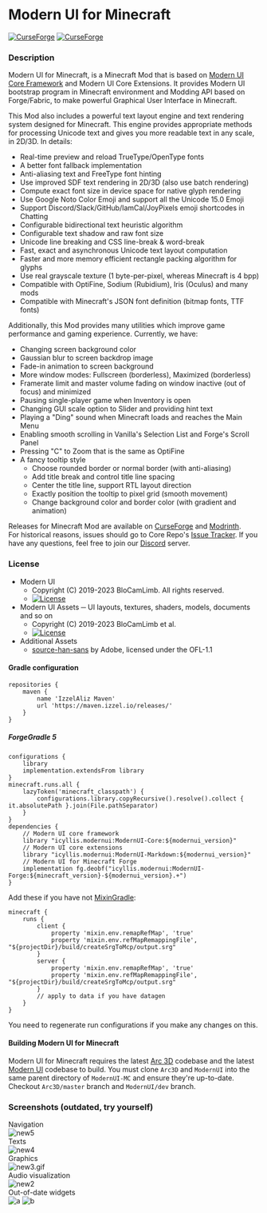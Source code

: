 # Modern UI for Minecraft
[![CurseForge](http://cf.way2muchnoise.eu/full_352491_downloads.svg)](https://www.curseforge.com/minecraft/mc-mods/modern-ui)
[![CurseForge](http://cf.way2muchnoise.eu/versions/For%20Minecraft_352491_all.svg)](https://www.curseforge.com/minecraft/mc-mods/modern-ui)
### Description
Modern UI for Minecraft, is a Minecraft Mod that is based on [Modern UI Core Framework](https://github.com/BloCamLimb/ModernUI) and Modern UI Core Extensions.
It provides Modern UI bootstrap program in Minecraft environment and Modding API based on Forge/Fabric, 
to make powerful Graphical User Interface in Minecraft.

This Mod also includes a powerful text layout engine and text rendering system designed for Minecraft.
This engine provides appropriate methods for processing Unicode text and gives you more readable text in any scale, in 2D/3D. In details:
* Real-time preview and reload TrueType/OpenType fonts
* A better font fallback implementation
* Anti-aliasing text and FreeType font hinting
* Use improved SDF text rendering in 2D/3D (also use batch rendering)
* Compute exact font size in device space for native glyph rendering
* Use Google Noto Color Emoji and support all the Unicode 15.0 Emoji
* Support Discord/Slack/GitHub/IamCal/JoyPixels emoji shortcodes in Chatting
* Configurable bidirectional text heuristic algorithm
* Configurable text shadow and raw font size
* Unicode line breaking and CSS line-break & word-break
* Fast, exact and asynchronous Unicode text layout computation
* Faster and more memory efficient rectangle packing algorithm for glyphs
* Use real grayscale texture (1 byte-per-pixel, whereas Minecraft is 4 bpp)
* Compatible with OptiFine, Sodium (Rubidium), Iris (Oculus) and many mods
* Compatible with Minecraft's JSON font definition (bitmap fonts, TTF fonts)

Additionally, this Mod provides many utilities which improve game performance and gaming experience. Currently, we have:
* Changing screen background color
* Gaussian blur to screen backdrop image
* Fade-in animation to screen background
* More window modes: Fullscreen (borderless), Maximized (borderless)
* Framerate limit and master volume fading on window inactive (out of focus) and minimized
* Pausing single-player game when Inventory is open
* Changing GUI scale option to Slider and providing hint text
* Playing a "Ding" sound when Minecraft loads and reaches the Main Menu
* Enabling smooth scrolling in Vanilla's Selection List and Forge's Scroll Panel
* Pressing "C" to Zoom that is the same as OptiFine
* A fancy tooltip style
  + Choose rounded border or normal border (with anti-aliasing)
  + Add title break and control title line spacing
  + Center the title line, support RTL layout direction
  + Exactly position the tooltip to pixel grid (smooth movement)
  + Change background color and border color (with gradient and animation)

Releases for Minecraft Mod are available on [CurseForge](https://www.curseforge.com/minecraft/mc-mods/modern-ui) and
[Modrinth](https://modrinth.com/mod/modern-ui).  
For historical reasons, issues should go to Core Repo's [Issue Tracker](https://github.com/BloCamLimb/ModernUI/issues). 
If you have any questions, feel free to join our [Discord](https://discord.gg/kmyGKt2) server.
### License
* Modern UI
  - Copyright (C) 2019-2023 BloCamLimb. All rights reserved.
  - [![License](https://img.shields.io/badge/License-LGPL--3.0--or--later-blue.svg?style=flat-square)](https://www.gnu.org/licenses/lgpl-3.0.en.html)
* Modern UI Assets ─ UI layouts, textures, shaders, models, documents and so on
  - Copyright (C) 2019-2023 BloCamLimb et al.
  - [![License](https://img.shields.io/badge/License-CC%20BY--NC--SA%204.0-yellow.svg?style=flat-square)](https://creativecommons.org/licenses/by-nc-sa/4.0/)
* Additional Assets
  - [source-han-sans](https://github.com/adobe-fonts/source-han-sans) by Adobe, licensed under the OFL-1.1

#### Gradle configuration
```
repositories {
    maven {
        name 'IzzelAliz Maven'
        url 'https://maven.izzel.io/releases/'
    }
}
```
##### ForgeGradle 5
```
configurations {
    library
    implementation.extendsFrom library
}
minecraft.runs.all {
    lazyToken('minecraft_classpath') {
        configurations.library.copyRecursive().resolve().collect { it.absolutePath }.join(File.pathSeparator)
    }
}
dependencies {
    // Modern UI core framework
    library "icyllis.modernui:ModernUI-Core:${modernui_version}"
    // Modern UI core extensions
    library "icyllis.modernui:ModernUI-Markdown:${modernui_version}"
    // Modern UI for Minecraft Forge
    implementation fg.deobf("icyllis.modernui:ModernUI-Forge:${minecraft_version}-${modernui_version}.+")
}
```
Add these if you have not [MixinGradle](https://github.com/SpongePowered/MixinGradle):
```
minecraft {
    runs {
        client {
            property 'mixin.env.remapRefMap', 'true'
            property 'mixin.env.refMapRemappingFile', "${projectDir}/build/createSrgToMcp/output.srg"
        }
        server {
            property 'mixin.env.remapRefMap', 'true'
            property 'mixin.env.refMapRemappingFile', "${projectDir}/build/createSrgToMcp/output.srg"
        }
        // apply to data if you have datagen
    }
}
```
You need to regenerate run configurations if you make any changes on this.
#### Building Modern UI for Minecraft
Modern UI for Minecraft requires the latest [Arc 3D](https://github.com/BloCamLimb/Arc3D) codebase
and the latest [Modern UI](https://github.com/BloCamLimb/ModernUI) codebase to build.
You must clone `Arc3D` and `ModernUI` into the same parent directory of `ModernUI-MC` and ensure they're up-to-date.
Checkout `Arc3D/master` branch and `ModernUI/dev` branch.
### Screenshots (outdated, try yourself)
Navigation  
![new5](https://s2.loli.net/2022/03/06/hwAoHTgZNWBvEdq.png)  
Texts  
![new4](https://s2.loli.net/2022/03/06/TM5dVKnpqNvDiJH.png)  
Graphics  
![new3.gif](https://i.loli.net/2021/09/27/yNsL98XtpKP7UVA.gif)  
Audio visualization  
![new2](https://i.loli.net/2021/09/24/TJjyzd6oOf5pPcq.png)  
Out-of-date widgets  
![a](https://i.loli.net/2020/05/15/fYAow29d4JtqaGu.png)
![b](https://i.loli.net/2020/04/10/LDBFc1qo5wtnS8u.png)
